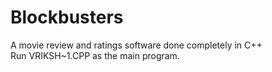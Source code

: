 # Blockbusters
A movie review and ratings software done completely in C++  
Run VRIKSH~1.CPP as the main program.

